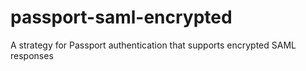 passport-saml-encrypted
=======================

A strategy for Passport authentication that supports encrypted SAML responses

